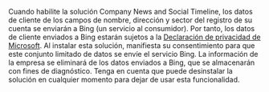 Cuando habilite la solución Company News and Social Timeline, los datos de cliente de los campos de nombre, dirección y sector del registro de su cuenta se enviarán a Bing (un servicio al consumidor). Por tanto, los datos de cliente enviados a Bing estarán sujetos a la [Declaración de privacidad de Microsoft](https://go.microsoft.com/fwlink/p/?LinkID=521839). Al instalar esta solución, manifiesta su consentimiento para que este conjunto limitado de datos se envíe el servicio Bing. La información de la empresa se eliminará de los datos enviados a Bing, que se almacenarán con fines de diagnóstico. Tenga en cuenta que puede desinstalar la solución en cualquier momento para dejar de usar esta funcionalidad.